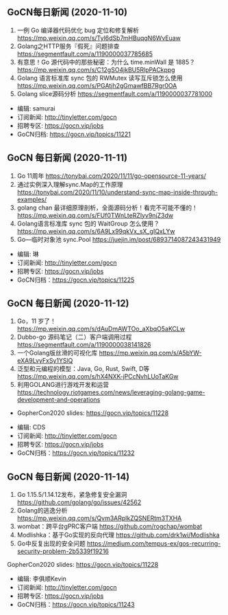## GoCN每日新闻 (2020-11-10)

1. 一例 Go 编译器代码优化 bug 定位和修复解析 https://mp.weixin.qq.com/s/Tyl6dSb7mHBuqqN6WvEuaw
2. Golang之HTTP服务『假死』问题排查 https://segmentfault.com/a/1190000037785685
3. 有意思！Go 源代码中的那些秘密：为什么 time.minWall 是 1885？  https://mp.weixin.qq.com/s/C12gSO4jkBU5RlpPACkppg
4. Golang 语言标准库 sync 包的 RWMutex 读写互斥锁怎么使用 https://mp.weixin.qq.com/s/PGAtjh2gGmawfBB7Rgr0OA
5. Golang slice源码分析 https://segmentfault.com/a/1190000037781000

* 编辑: samurai
* 订阅新闻: http://tinyletter.com/gocn
* 招聘专区: https://gocn.vip/jobs
*  GoCN归档: https://gocn.vip/topics/11221

## GoCN 每日新闻 (2020-11-11)

1. Go 11周年 https://tonybai.com/2020/11/11/go-opensource-11-years/
2. 通过实例深入理解sync.Map的工作原理 https://tonybai.com/2020/11/10/understand-sync-map-inside-through-examples/
3. golang chan 最详细原理剖析，全面源码分析！看完不可能不懂的！https://mp.weixin.qq.com/s/FUf0TWnLteRZlyv9njZ3dw
4. Golang语言标准库 sync 包的 WaitGroup 怎么使用？ https://mp.weixin.qq.com/s/6A9Lx99qkVx_sX_gIQxLYw
5. Go—临时对象池 sync.Pool https://juejin.im/post/6893714087243431949

- 编辑: 琳 
- 订阅新闻: http://tinyletter.com/gocn
- 招聘专区: https://gocn.vip/jobs
- GoCN归档：https://gocn.vip/topics/11225

## GoCN 每日新闻 (2020-11-12)

1. Go，11 岁了！ https://mp.weixin.qq.com/s/dAuDmAWTOo_aXbqO5aKCLw
2. Dubbo-go 源码笔记（二）客户端调用过程 https://segmentfault.com/a/1190000038141826
3. 一个Golang版丝滑的可视化库 https://mp.weixin.qq.com/s/A5bYW-eXA9LvyFxSy1YSlQ
4. 泛型和元编程的模型：Java, Go, Rust, Swift, D等 https://mp.weixin.qq.com/s/hX4NXK-jPCcNvhLUoTaKGw
5. 利用GOLANG进行游戏开发和运营 https://technology.riotgames.com/news/leveraging-golang-game-development-and-operations

* GopherCon2020 slides:  https://gocn.vip/topics/11228

- 编辑: CDS 
- 订阅新闻: http://tinyletter.com/gocn
- 招聘专区: https://gocn.vip/jobs
- GoCN归档：https://gocn.vip/topics/11232

## GoCN 每日新闻 (2020-11-14)

1. Go 1.15.5/1.14.12发布，紧急修复安全漏洞 https://github.com/golang/go/issues/42562
2. Golang的逃逸分析 https://mp.weixin.qq.com/s/Qvm3ARplkZQSNERtm3TXHA
3. wombat：跨平台gPRC客户端 https://github.com/rogchap/wombat
4. Modlishka：基于Go实现的反向代理 https://github.com/drk1wi/Modlishka
5. Go中反复出现的安全问题 https://medium.com/tempus-ex/gos-recurring-security-problem-2b5339f19216

GopherCon2020 slides: https://gocn.vip/topics/11228

- 编辑: 李俱顺Kevin
- 订阅新闻: http://tinyletter.com/gocn
- 招聘专区: https://gocn.vip/jobs
- GoCN归档：https://gocn.vip/topics/11243
